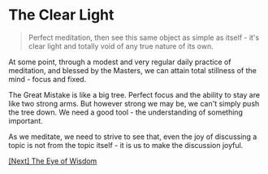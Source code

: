 # The Clear Light

> Perfect meditation, then see this same object as simple as itself - it's clear light and totally void of any true nature of its own.

At some point, through a modest and very regular daily practice of meditation, and blessed by the Masters, we can attain total stillness of the mind - focus and fixed.

The Great Mistake is like a big tree. Perfect focus and the ability to stay are like two strong arms. But however strong we may be, we can't simply push the tree down. We need a good tool - the understanding of something important.

As we meditate, we need to strive to see that, even the joy of discussing a topic is not from the topic itself - it is us to make the discussion joyful.

[\[Next\] The Eye of Wisdom](/content/61-the-eye-of-wisdom.md)
